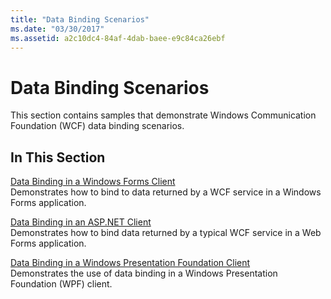 ```yaml
---
title: "Data Binding Scenarios"
ms.date: "03/30/2017"
ms.assetid: a2c10dc4-84af-4dab-baee-e9c84ca26ebf
---
```

# Data Binding Scenarios
This section contains samples that demonstrate Windows Communication Foundation (WCF) data binding scenarios.  
  
## In This Section  
 [Data Binding in a Windows Forms Client](data-binding-in-a-windows-forms-client.md)  
 Demonstrates how to bind to data returned by a WCF service in a Windows Forms application.  
  
 [Data Binding in an ASP.NET Client](data-binding-in-an-aspnet-client.md)  
 Demonstrates how to bind data returned by a typical WCF service in a Web Forms application.  
  
 [Data Binding in a Windows Presentation Foundation Client](data-binding-in-a-wpf-client.md)  
 Demonstrates the use of data binding in a Windows Presentation Foundation (WPF) client.
